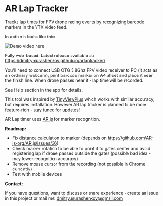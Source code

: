 # AR Lap Tracker

Tracks lap times for FPV drone racing events by recognizing barcode markers in the VTX video feed.

In action it looks like this:

![Demo video here](demo.gif)

Fully web-based. Latest release available at: https://dmitrymurashenkov.github.io/arlaptracker/

You'll need to connect USB OTG 5.8Ghz FPV video receiver to PC (it acts as an ordinary webcam), 
print barcode marker on A4 sheet and place it near the finish line. When drone passes near it - 
lap time will be recorded.

See Help section in the app for details.

This tool was inspired by [TinyViewPlus](https://github.com/t-asano/tinyviewplus) which works with 
similar accuracy, but requires installation. However AR lap tracker is planned to be more feature-rich - 
stay tuned for updates!

AR Lap timer uses [AR.js](https://github.com/AR-js-org/AR.js) for marker recognition.

**Roadmap:**

- Fix distance calculation to marker (depends on https://github.com/AR-js-org/AR.js/issues/36)
- Check marker rotation to be able to point it to gates center and avoid registering lap if drone passed 
  outside the gates (possible bad idea - may lower recognition accuracy)
- Remove mouse cursor from the recording (not possible in Chrome currently)
- Test with mobile devices

**Contact:**

If you have questions, want to discuss or share experience - create an issue in this project 
or mail me: dmitry.murashenkov@gmail.com